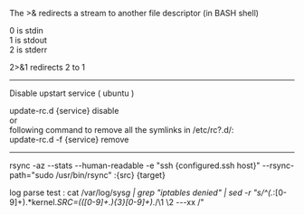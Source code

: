 The >& redirects a stream to another file descriptor (in BASH shell)

  0 is stdin  
  1 is stdout  
  2 is stderr 
  
  
  2>&1 redirects 2 to 1
  
___

Disable upstart service ( ubuntu )

update-rc.d {service} disable  
or  
following command to remove all the symlinks in /etc/rc?.d/:  
update-rc.d -f {service} remove 

------

rsync -az --stats --human-readable -e "ssh {configured.ssh host}" --rsync-path="sudo /usr/bin/rsync"  :{src} {target}


log parse test :
cat /var/log/sys*g | grep "iptables denied" | sed  -r "s/^(.*\:[0-9]+).*kernel.*SRC\=(([0-9]+\.){3}[0-9]+).*/\1 \2  ---xx /"

